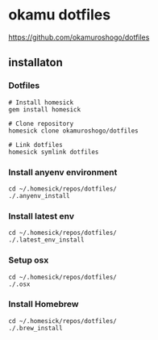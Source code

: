 # okamu dotfiles

https://github.com/okamuroshogo/dotfiles

## installaton
### Dotfiles
```
# Install homesick
gem install homesick

# Clone repository
homesick clone okamuroshogo/dotfiles

# Link dotfiles
homesick symlink dotfiles
```

### Install anyenv environment
```
cd ~/.homesick/repos/dotfiles/
./.anyenv_install
```
### Install latest env
```
cd ~/.homesick/repos/dotfiles/
./.latest_env_install
```

### Setup osx
```
cd ~/.homesick/repos/dotfiles/
./.osx
```

### Install Homebrew
```
cd ~/.homesick/repos/dotfiles/
./.brew_install
```
